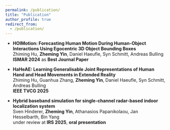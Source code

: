 ```yaml
---
permalink: /publication/
title: "Publication"
author_profile: true
redirect_from: 
  - /publication/
---
```



- **HOIMotion: Forecasting Human Motion During Human-Object Interactions Using Egocentric 3D Object Bounding Boxes**<br>
	Zhiming Hu, **Zheming Yin**, Daniel Haeufle, Syn Schmitt, Andreas Bulling<br>
	**ISMAR 2024** as **Best Journal Paper**<br>
	
- **HaHeAE: Learning Generalisable Joint Representations of Human Hand and Head Movements in Extended Reality**<br>
	Zhiming Hu, Guanhua Zhang, **Zheming Yin**, Daniel Haeufle, Syn Schmitt, Andreas Bulling<br>
	**IEEE TVCG 2025**<br>
	
- **Hybrid baseband simulation for single-channel radar-based indoor localization system**<br>
	Sven Hinderer, **Zheming Yin**, Athanasios Papanikolaou, Jan Hesselbarth, Bin Yang<br>
	under review at **IRS 2025**, **oral presentation** <br>
